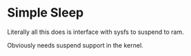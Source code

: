# Simple Sleep

Literally all this does is interface with sysfs to suspend to ram.

Obviously needs suspend support in the kernel.

